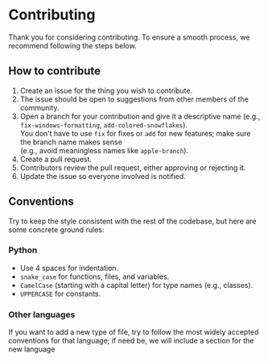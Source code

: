 # Contributing
Thank you for considering contributing. To ensure a smooth process, we recommend following the steps below.

## How to contribute
1. Create an issue for the thing you wish to contribute.
2. The issue should be open to suggestions from other members of the community.
3. Open a branch for your contribution and give it a descriptive name (e.g., `fix-windows-formatting`, `add-colored-snowflakes`).  
   You don’t have to use `fix` for fixes or `add` for new features; make sure the branch name makes sense  
   (e.g., avoid meaningless names like `apple-branch`).
4. Create a pull request.
5. Contributors review the pull request, either approving or rejecting it.
6. Update the issue so everyone involved is notified.

## Conventions

Try to keep the style consistent with the rest of the codebase, but here are some concrete ground rules:

### Python

- Use 4 spaces for indentation.
- `snake_case` for functions, files, and variables.
- `CamelCase` (starting with a capital letter) for type names (e.g., classes).
- `UPPERCASE` for constants.

### Other languages

If you want to add a new type of file, try to follow the most widely accepted conventions for that language; if need be, we will include a section for the new language
